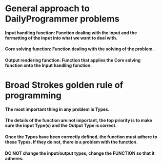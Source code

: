 # General approach to DailyProgrammer problems

#### Input handling function: Function dealing with the input and the formatting of the input into what we want to deal with.

#### Core solving function: Function dealing with the solving of the problem.

#### Output rendering function: Function that applies the Core solving function onto the Input handling function.

# Broad Strokes golden rule of programming

#### The most important thing in any problem is Types.

#### The details of the function are not important, the top priority is to make sure the input Type(s) and the Output Type is correct.

#### Once the Types have been correctly defined, the function must adhere to these Types. If they do not, there is a problem with the function. 

#### DO NOT change the input/output types, change the FUNCTION so that it adheres.